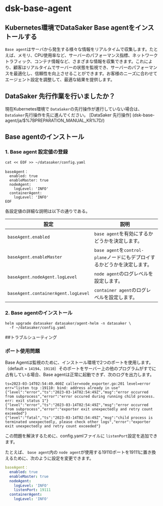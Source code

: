 # dsk-base-agent

## Kubernetes環境でDataSaker Base agentをインストールする

`Base agent`はサーバから発生する様々な情報をリアルタイムで収集します。たとえば、メモリ、CPU使用率など、サーバーのパフォーマンス指標、ネットワークトラフィック、コンテナ情報など、さまざまな情報を収集できます。これにより、顧客はリアルタイムでサーバーの状態を監視でき、サーバーのパフォーマンスを最適化し、信頼性を向上させることができます。お客様のニーズに合わせてエージェント設定を調整して、最適な結果を提供します。

## DataSaker 先行作業を行いましたか？

現在Kubernetes環境で `DataSaker`の先行操作が進行していない場合は、 `DataSaker`先行操作を先に進んでください。 [DataSaker 先行操作] (dsk-base-agent/ja/$%7BPREPARATION\_MANUAL\_KR%7D/)

## Base agentのインストール

### 1. Base agent 設定値の登録

```shell
cat << EOF >> ~/datasaker/config.yaml

baseAgent：
  enabled: true
  enableMaster: true
  nodeAgent:
    logLevel: 'INFO'
  containerAgent:
    logLevel: 'INFO'
EOF
```

各設定値の詳細な説明は以下の通りである。

|設定|説明
| ----------------------------------- | -------------------------------------------------- |
| `baseAgent.enabled` | `base agent`を有効にするかどうかを決定します。 |
| `baseAgent.enableMaster` | `base agent`を`control-plane`ノードにもデプロイするかどうかを決定します。 |
| `baseAgent.nodeAgent.logLevel` | `node agent`のログレベルを設定します。 |
| `baseAgent.containerAgent.logLevel` | `container agent`のログレベルを設定します。 |

### 2. Base agentのインストール

```shell
helm upgrade datasaker datasaker/agent-helm -n datasaker \
  -f ~/datasaker/config.yaml
```

##トラブルシューティング

### ポート使用問題

Base Agentは監視のために、インストール環境で2つのポートを使用します。 （default = `14194`、`19110`）そのポートをサーバー上の他のプログラムがすでに占有している場合、Base agentは正常に起動できず、次のログを出力します。

```shell
ts=2023-03-14T02:54:49.460Z caller=node_exporter.go:201 level=error err="listen tcp :19110: bind: address already in use"
{"level":"error","ts":"2023-03-14T02:54:49Z","msg":"error occurred from subprocess","error":"error occured during running child process. err: exit status 1"}
{"level":"error","ts":"2023-03-14T02:54:49Z","msg":"error occurred from subprocess","error":"exporter exit unexpectedly and retry count exceeded"}
{"level":"fatal","ts":"2023-03-14T02:54:49Z","msg":"child process is terminated unexpectedly, please check other logs","error":"exporter exit unexpectedly and retry count exceeded"}
```

この問題を解決するために、config.yamlファイルに `listenPort`設定を追加できます。

たとえば、 `base agent`内の `node agent`が使用する19110ポートを19111に置き換えるために、次のように設定を変更できます。

``` yaml
baseAgent：
  enabled: true
  enableMaster: true
  nodeAgent:
    logLevel: 'INFO'
    listenPort: 19111
  containerAgent:
    logLevel: 'INFO'
```